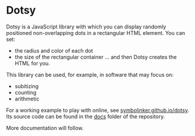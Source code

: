 # Dotsy

Dotsy is a JavaScript library with which you can display randomly positioned non-overlapping dots in a rectangular HTML element. You can set:
- the radius and color of each dot
- the size of the rectangular container
... and then Dotsy creates the HTML for you.

This library can be used, for example, in software that may focus on:
- subitizing
- counting
- arithmetic

For a working example to play with online, see [symbolinker.github.io/dotsy](https://symbolinker.github.io/dotsy). Its source code can be found in the [docs](https://github.com/SymboLinker/dotsy/tree/main/docs) folder of the repository.

More documentation will follow.
